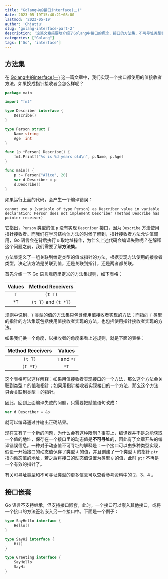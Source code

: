 ```yaml
---
title: "Golang中的接口interface(二)"
date: 2023-05-19T15:40:21+08:00
lastmod: '2023-05-19'
author: 'Ghjattu'
slug: 'golang-interface-part-2'
description: '这篇文章简要地介绍了Golang中接口的概念、接口的方法集、不可寻址类型和可寻址类型和接口嵌套'
categories: ["Golang"]
tags: ['Go', 'interface']
---
```


## 方法集

在 [Golang中的interface(一)](https://ghjattu.github.io/posts/golang-interface-part-1/) 这一篇文章中，我们实现一个接口都使用的值接收者方法，如果换成指针接收者会怎么样呢？

```go
package main

import "fmt"

type Describer interface {
	Describe()
}

type Person struct {
	Name string
	Age  int
}

func (p *Person) Describe() {
	fmt.Printf("%s is %d years old\n", p.Name, p.Age)
}

func main() {
	p := Person{"Alice", 20}
	var d Describer = p
	d.Describe()
}
```

如果运行上面的代码，会产生一个编译错误：

```
cannot use p (variable of type Person) as Describer value in variable declaration: Person does not implement Describer (method Describe has pointer receiver)
```

它指出，`Person` 类型的值 `p` 没有实现 `Describer` 接口，因为 `Describe` 方法使用指针接收者。而我们在学习结构体方法的时候了解到，指针接收者方法允许值调用，Go 语言会在背后执行 `&` 取地址操作，为什么上述代码会编译失败呢？在解释这个问题之前，我们需要了解**方法集**。

方法集定义了一组关联到给定类型的值或指针的方法，根据实现方法使用的接收者类型，决定该方法是关联到值，还是关联到指针，还是两者都关联。

首先介绍一下 Go 语言规范里定义的方法集规则，如下表格：

| Values |   Method Receivers   |
| :----: | :------------------: |
|  `T`   |       `(t T)`        |
|  `*T`  | `(t T)` and `(t *T)` |

规则中说到，`T` 类型的值的方法集只包含使用值接收者实现的方法；而指向 `T` 类型的指针的方法集既包括使用值接收者实现的方法，也包括使用指针接收者实现的方法。

如果我们换一个角度，以接收者的角度来看上述规则，就是下面的表格：

| Method Receivers |    Values    |
| :--------------: | :----------: |
|     `(t T)`      | `T` and `*T` |
|     `(t *T)`     |     `*T`     |

这个表格可以这样解释：如果用值接收者实现接口的一个方法，那么这个方法会关联到类型 `T` 的值和指针；如果用指针接收者实现接口的一个方法，那么这个方法只会关联到类型 `T` 的指针。

因此，回到上面编译失败的问题，只需要把赋值语句改成：

```go
var d Describer = &p
```

就可以编译通过并输出正确结果。

现在又有了一个新的问题，为什么会有这种限制？事实上，编译器并不是总能获取一个值的地址，保存在一个接口里的动态值是**不可寻址**的，因此有了文章开头的编译错误信息。一种对于动态值不可寻址的解释是：一个接口可以由多种类型实现，假设一开始接口的动态值保存了类型 `A` 的值，并且创建了一个类型 `A` 的指针 `ptr` 指向动态值的地址，若之后将接口的动态值设置为类型 `B` 的值，此时 `ptr` 不再是一个有效的指针了。

有关可寻址类型和不可寻址类型的更多信息可以查看参考资料中的 2、3、4 。

## 接口嵌套

Go 语言不支持继承，但支持接口嵌套，此时，一个接口可以嵌入其他接口，或将一个接口的方法签名嵌入另一个接口中。下面是一个例子：

```go
type SayHello interface {
	Hello()
}

type SayHi interface {
	Hi()
}

type Greeting interface {
	SayHello
	SayHi
}
```

